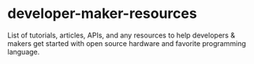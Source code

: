 # developer-maker-resources
List of tutorials, articles, APIs, and any resources to help developers &amp; makers get started with open source hardware and favorite programming language.

